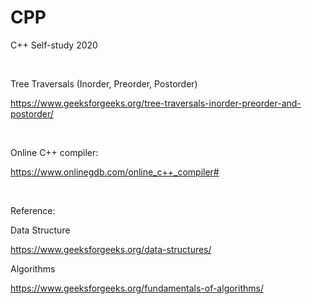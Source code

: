 # CPP
C++ Self-study 2020

<br/>

Tree Traversals (Inorder, Preorder, Postorder)

https://www.geeksforgeeks.org/tree-traversals-inorder-preorder-and-postorder/

<br/>

Online C++ compiler:

https://www.onlinegdb.com/online_c++_compiler#

<br/>

Reference: 

Data Structure

https://www.geeksforgeeks.org/data-structures/ 

Algorithms

https://www.geeksforgeeks.org/fundamentals-of-algorithms/
